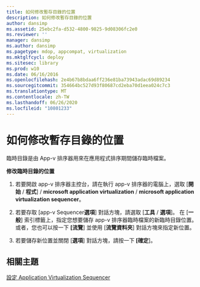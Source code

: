 ```yaml
---
title: 如何修改暫存目錄的位置
description: 如何修改暫存目錄的位置
author: dansimp
ms.assetid: 25ebc2fa-d532-4800-9825-9d08306fc2e0
ms.reviewer: ''
manager: dansimp
ms.author: dansimp
ms.pagetype: mdop, appcompat, virtualization
ms.mktglfcycl: deploy
ms.sitesec: library
ms.prod: w10
ms.date: 06/16/2016
ms.openlocfilehash: 2e4b67b8bdaa6ff236e81ba73943adac69d89234
ms.sourcegitcommit: 354664bc527d93f80687cd2eba70d1eea024c7c3
ms.translationtype: MT
ms.contentlocale: zh-TW
ms.lasthandoff: 06/26/2020
ms.locfileid: "10801233"
---
```

# 如何修改暫存目錄的位置


臨時目錄是由 App-v 排序器用來在應用程式排序期間儲存臨時檔案。

**修改臨時目錄的位置**

1.  若要開啟 app-v 排序器主控台，請在執行 app-v 排序器的電腦上，選取 [**開始**  /  **程式**]  /  **microsoft application virtualization**  /  **microsoft application virtualization sequencer**。

2.  若要存取 [app-v Sequencer**選項**] 對話方塊，請選取 [**工具**  /  **選項**]。 在 [**一般**] 索引標籤上，指定您想要儲存 app-v 排序器臨時檔案的新臨時目錄位置。 或者，您也可以按一下 **[流覽**] 並使用 [**流覽資料夾**] 對話方塊來指定新位置。

3.  若要儲存新位置並關閉 [**選項**] 對話方塊，請按一下 **[確定**]。

## 相關主題


[設定 Application Virtualization Sequencer](configuring-the-application-virtualization-sequencer.md)

 

 





